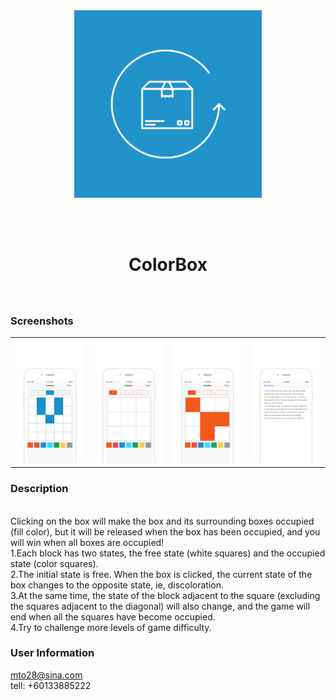 <div align="center">
<img width=300 src="https://raw.githubusercontent.com/haolijun168/ColorBox/master/Image/logo1.jpg">

<br> <br>

<h1> ColorBox </h1>
<h3> </h3></div>

<br>


### Screenshots

<table align="center" border="0">

<tr>
<td> <img src="https://raw.githubusercontent.com/haolijun168/ColorBox/master/Image/IMG_8276.JPG"> </td>
<td> <img src="https://raw.githubusercontent.com/haolijun168/ColorBox/master/Image/IMG_8277.JPG"> </td>
<td> <img src="https://raw.githubusercontent.com/haolijun168/ColorBox/master/Image/IMG_8278.JPG"> </td>
<td> <img src="https://raw.githubusercontent.com/haolijun168/ColorBox/master/Image/IMG_8280.JPG"> </td>
</tr>

<tr>

</tr>


</table>

### Description
<br>
Clicking on the box will make the box and its surrounding boxes occupied (fill color), but it will be released when the box has been occupied, and you will win when all boxes are occupied!

<br>
1.Each block has two states, the free state (white squares) and the occupied state (color squares).
<br>
2.The initial state is free. When the box is clicked, the current state of the box changes to the opposite state, ie, discoloration.
<br>
3.At the same time, the state of the block adjacent to the square (excluding the squares adjacent to the diagonal) will also change, and the game will end when all the squares have become occupied.
<br>
4.Try to challenge more levels of game difficulty.


### User Information
mto28@sina.com
<br>
tell: +60133885222
